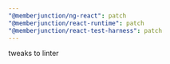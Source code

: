 ```yaml
---
"@memberjunction/ng-react": patch
"@memberjunction/react-runtime": patch
"@memberjunction/react-test-harness": patch
---
```


tweaks to linter
